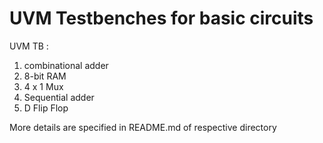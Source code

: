 # UVM Testbenches for basic circuits
UVM TB : 
1. combinational adder
2. 8-bit RAM
3. 4 x 1 Mux
4. Sequential adder
5. D Flip Flop

More details are specified in README.md of respective directory
